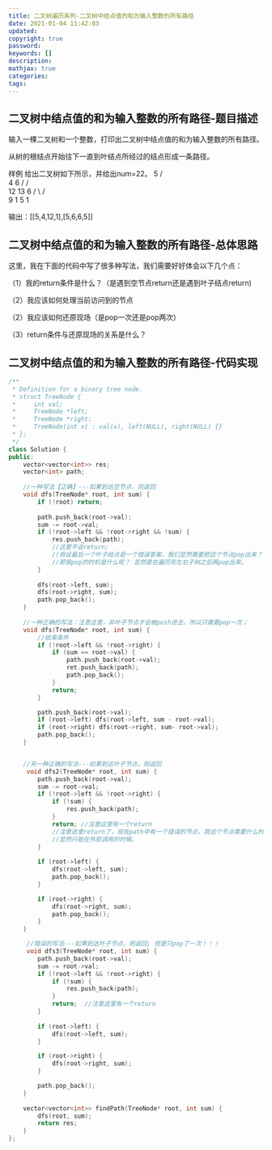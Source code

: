 ```yaml
---
title: 二叉树遍历系列-二叉树中结点值的和为输入整数的所有路径
date: 2021-01-04 11:42:03
updated:
copyright: true
password:
keywords: []
description: 
mathjax: true
categories:
tags: 
---
```


## 二叉树中结点值的和为输入整数的所有路径-题目描述

输入一棵二叉树和一个整数，打印出二叉树中结点值的和为输入整数的所有路径。

从树的根结点开始往下一直到叶结点所经过的结点形成一条路径。

样例
给出二叉树如下所示，并给出num=22。
      5
     / \
    4   6
   /   / \
  12  13  6
 /  \    / \
9    1  5   1

输出：[[5,4,12,1],[5,6,6,5]]

## 二叉树中结点值的和为输入整数的所有路径-总体思路

这里，我在下面的代码中写了很多种写法，我们需要好好体会以下几个点：

（1）我的return条件是什么？（是遇到空节点return还是遇到叶子结点return)

（2）我应该如何处理当前访问到的节点

（2）我应该如何还原现场（是pop一次还是pop两次）

（3）return条件与还原现场的关系是什么？

## 二叉树中结点值的和为输入整数的所有路径-代码实现

```cpp
/**
 * Definition for a binary tree node.
 * struct TreeNode {
 *     int val;
 *     TreeNode *left;
 *     TreeNode *right;
 *     TreeNode(int x) : val(x), left(NULL), right(NULL) {}
 * };
 */
class Solution {
public:
    vector<vector<int>> res;
    vector<int> path;
    
    //一种写法【正确】---如果到达空节点，则返回
    void dfs(TreeNode* root, int sum) {
        if (!root) return;
        
        path.push_back(root->val);
        sum -= root->val;
        if (!root->left && !root->right && !sum) {
            res.push_back(path);
            //这里不会return;
            //假设最后一个叶子结点是一个错误答案，我们显然需要把这个节点pop出来？
            //那我pop的时机是什么呢？ 显然是在遍历完左右子树之后再pop出来。
        }
       
        dfs(root->left, sum);
        dfs(root->right, sum);
        path.pop_back();
    }
    
    //一种正确的写法：注意这里，非叶子节点才会被push进去，所以只需要pop一次；
    void dfs(TreeNode* root, int sum) {
        //结束条件
        if (!root->left && !root->right) { 
            if (sum == root->val) {
                path.push_back(root->val);
                ret.push_back(path);
                path.pop_back();
            }
            return;
        }

        path.push_back(root->val);
        if (root->left) dfs(root->left, sum - root->val);
        if (root->right) dfs(root->right, sum- root->val);
        path.pop_back();
    }


    //另一种正确的写法---如果到达叶子节点，则返回
     void dfs2(TreeNode* root, int sum) {
        path.push_back(root->val);
        sum -= root->val;
        if (!root->left && !root->right) {
            if (!sum) {
                res.push_back(path);
            }  
            return; //注意这里有一个return
            //注意这里return了，现在path中有一个错误的节点，我这个节点需要什么时候pop出来呢？
            //显然只能在外层调用的时候。
        }
       
        if (root->left) {
            dfs(root->left, sum);
            path.pop_back();
        }

        if (root->right) {
            dfs(root->right, sum);
            path.pop_back();
        }
    }

     //错误的写法---如果到达叶子节点，则返回; 但是只pop了一次！！！
     void dfs3(TreeNode* root, int sum) {
        path.push_back(root->val);
        sum -= root->val;
        if (!root->left && !root->right) {
            if (!sum) {
                res.push_back(path);
            } 
            return;  //注意这里有一个return
        }
       
        if (root->left) {
            dfs(root->left, sum);
        }

        if (root->right) {
            dfs(root->right, sum);
        }

        path.pop_back();
    }
    
    vector<vector<int>> findPath(TreeNode* root, int sum) {
        dfs(root, sum);
        return res;
    }
};
```